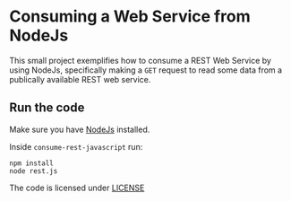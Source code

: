 # Consuming a Web Service from NodeJs 

This small project exemplifies how to consume a REST Web Service by using NodeJs, specifically making a `GET` request to read some data from a publically available REST web service.

## Run the code

Make sure you have [NodeJs](https://nodejs.org/en/) installed.

Inside `consume-rest-javascript` run:

```
npm install
node rest.js
```

The code is licensed under [LICENSE](../LICENSE)
